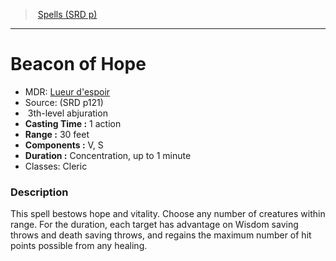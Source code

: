 ﻿---
!SpellItem
Family: SpellVO
Level: 3
Type: abjuration
CastingTime: 1 action
Range: 30 feet
Components: V, S
Duration: Concentration, up to 1 minute
Classes: Cleric
Id: spells_vo.md#beacon-of-hope
ParentLink: spells_vo.md#spells-srd-p
Name: Beacon of Hope
ParentName: Spells (SRD p)
NameLevel: 1
AltName: "[Lueur d'espoir](hd_spells_lueur_despoir.md)"
Source: (SRD p121)
Attributes:
  Name: Beacon of Hope
  Markdown: >+
    # <!--Name-->Beacon of Hope<!--/Name-->


    - MDR: <!--AltName-->[Lueur d'espoir](hd_spells_lueur_despoir.md)<!--/AltName-->

    - Source: <!--Source-->(SRD p121)<!--/Source-->

    -  <!--Level-->3<!--/Level-->th-level <!--Type-->abjuration<!--/Type-->

    - **Casting Time :** <!--CastingTime-->1 action<!--/CastingTime-->

    - **Range :** <!--Range-->30 feet<!--/Range-->

    - **Components :** <!--Components-->V, S<!--/Components-->

    - **Duration :** <!--Duration-->Concentration, up to 1 minute<!--/Duration-->

    - Classes: <!--Classes-->Cleric<!--/Classes-->


    ### Description


    This spell bestows hope and vitality. Choose any number of creatures within range. For the duration, each target has advantage on Wisdom saving throws and death saving throws, and regains the maximum number of hit points possible from any healing.

  AltName: "[Lueur d'espoir](hd_spells_lueur_despoir.md)"
  Source: (SRD p121)
  Level: 3
  Type: abjuration
  CastingTime: 1 action
  Range: 30 feet
  Components: V, S
  Duration: Concentration, up to 1 minute
  Classes: Cleric
AttributesDictionary: >+
  Name: Beacon of Hope

  Markdown: >+

    # <!--Name-->Beacon of Hope<!--/Name-->





    - MDR: <!--AltName-->[Lueur d'espoir](hd_spells_lueur_despoir.md)<!--/AltName-->



    - Source: <!--Source-->(SRD p121)<!--/Source-->



    -  <!--Level-->3<!--/Level-->th-level <!--Type-->abjuration<!--/Type-->



    - **Casting Time :** <!--CastingTime-->1 action<!--/CastingTime-->



    - **Range :** <!--Range-->30 feet<!--/Range-->



    - **Components :** <!--Components-->V, S<!--/Components-->



    - **Duration :** <!--Duration-->Concentration, up to 1 minute<!--/Duration-->



    - Classes: <!--Classes-->Cleric<!--/Classes-->





    ### Description





    This spell bestows hope and vitality. Choose any number of creatures within range. For the duration, each target has advantage on Wisdom saving throws and death saving throws, and regains the maximum number of hit points possible from any healing.



  AltName: "[Lueur d'espoir](hd_spells_lueur_despoir.md)"

  Source: (SRD p121)

  Level: 3

  Type: abjuration

  CastingTime: 1 action

  Range: 30 feet

  Components: V, S

  Duration: Concentration, up to 1 minute

  Classes: Cleric

---
> [Spells (SRD p)](srd_spells.md)

---

# Beacon of Hope

- MDR: [Lueur d'espoir](hd_spells_lueur_despoir.md)
- Source: (SRD p121)
-  3th-level abjuration
- **Casting Time :** 1 action
- **Range :** 30 feet
- **Components :** V, S
- **Duration :** Concentration, up to 1 minute
- Classes: Cleric

### Description

This spell bestows hope and vitality. Choose any number of creatures within range. For the duration, each target has advantage on Wisdom saving throws and death saving throws, and regains the maximum number of hit points possible from any healing.

